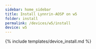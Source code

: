 ```yaml
---
sidebar: home_sidebar
title: Install Lynnrin-AOSP on w5
folder: install
permalink: /devices/w5/install
device: w5
---
```

{% include templates/device_install.md %}

